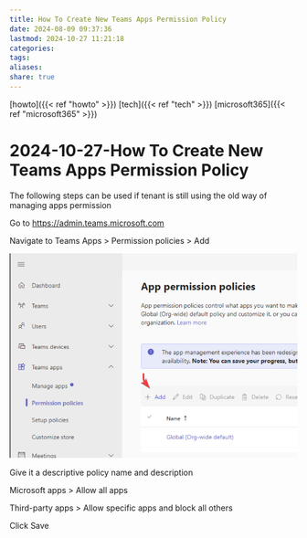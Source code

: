 ```yaml
---
title: How To Create New Teams Apps Permission Policy
date: 2024-08-09 09:37:36
lastmod: 2024-10-27 11:21:18
categories: 
tags: 
aliases: 
share: true
---
```


[howto]({{< ref "howto" >}}) [tech]({{< ref "tech" >}}) [microsoft365]({{< ref "microsoft365" >}})

# 2024-10-27-How To Create New Teams Apps Permission Policy

The following steps can be used if tenant is still using the old way of managing apps permission

Go to https://admin.teams.microsoft.com

Navigate to Teams Apps > Permission policies > Add

![teams-app-permission-policies.png](/images/teams-app-permission-policies.png)

Give it a descriptive policy name and description

Microsoft apps > Allow all apps

Third-party apps > Allow specific apps and block all others

Click Save
